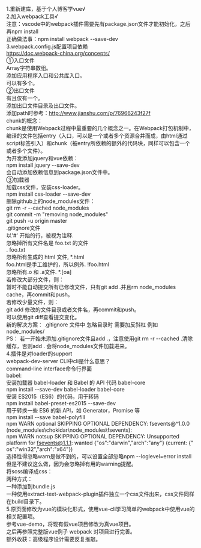 1.重新建库，基于个人博客学vue√  
2.加入webpack工具√  
注意：vscode中的webpack插件需要先有package.json文件才能初始化，之后再npm install  
正确做法事：npm install webpack --save-dev  
3.webpack.config.js配置项目依赖  
https://doc.webpack-china.org/concepts/  
①入口文件  
Array<string>字符串数组。  
添加应用程序入口和公共库入口。  
可以有多个。  
②出口文件  
有且仅有一个。  
添加出口文件目录及出口文件。  
添加path时参考：http://www.jianshu.com/p/76966243f27f  
chunk的概念：  
chunk是使用Webpack过程中最重要的几个概念之一。在Webpack打包机制中，编译的文件包括entry（入口，可以是一个或者多个资源合并而成，由html通过script标签引入）和chunk（被entry所依赖的额外的代码块，同样可以包含一个或者多个文件）。  
为开发添加jquery和vue依赖：  
npm install jquery --save-dev  
会自动添加依赖信息到package.json文件中。  
③加载器  
加载css文件，安装css-loader。  
npm install css-loader --save-dev  
删除github上的node_modules文件：  
git rm -r --cached node_modules  
git commit -m "removing node_modules"  
git push -u origin master  
.gitignore文件  
以'#' 开始的行，被视为注释.  
忽略掉所有文件名是 foo.txt 的文件  
. foo.txt  
忽略所有生成的 html 文件, *.html  
foo.html是手工维护的，所以例外. !foo.html  
忽略所有.o 和 .a文件. *.[oa]   
若修改大部分文件，则：  
暂时不能自动提交所有已修改文件，只有git add .并且rm node_modules cache，再commit和push。  
若修改少量文件，则：  
git add 修改的文件目录或者文件名，再commit和push。  
可以使用git diff查看提交变化。   
新的解决方案： .gitignore 文件中 忽略目录时 需要加反斜杠 例如 node_modules/  
PS： 若一开始未添加.gitignore文件且add .，注意使用git rm -r --cached .清除缓存，否则add . 会将node_modules文件加载进来。  
4.插件是对loader的support  
webpack-dev-server CLI中cli是什么意思？  
command-line interface命令行界面  
babel:  
安装加载器 babel-loader 和 Babel 的 API 代码 babel-core  
npm install --save-dev babel-loader babel-core  
安装 ES2015（ES6）的代码，用于转码  
npm install babel-preset-es2015 --save-dev  
用于转换一些 ES6 的新 API，如 Generator，Promise 等  
npm install --save babel-polyfill  
npm WARN optional SKIPPING OPTIONAL DEPENDENCY: fsevents@^1.0.0 (node_modules\chokidar\node_modules\fsevents):  
npm WARN notsup SKIPPING OPTIONAL DEPENDENCY: Unsupported platform for fsevents@1.1.1: wanted {"os":"darwin","arch":"any"} (current: {"
os":"win32","arch":"x64"})  
选择性得忽略warn是做不到的，可以设置全部忽略npm --loglevel=error install 但是不建议这么做，因为会忽略掉有用的warning提醒。  
将scss编译成css：  
两种方式：  
一种添加到bundle.js  
一种使用extract-text-webpack-plugin插件独立一个css文件出来，css文件同样在build目录下。  
5.原页面修改为vue的模块化形式，使用vue-cli学习简单的webpack中使用vue的相关配置项。  
参考vue-demo，将现有假vue项目修改为真vue项目。  
之后再参照完整版vue例子 webpack 对项目进行完善。  
额外收获：高级程序设计需要反复推敲。  
